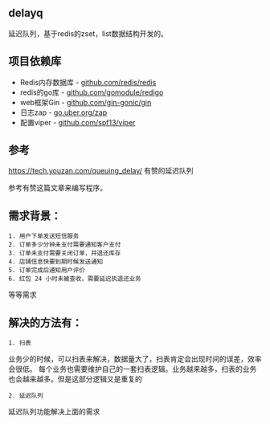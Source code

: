 ## delayq
延迟队列，基于redis的zset，list数据结构开发的。

## 项目依赖库
- Redis内存数据库 - [github.com/redis/redis](https://github.com/redis/redis)
- redis的go库 - [github.com/gomodule/redigo](https://github.com/gomodule/redigo)
- web框架Gin - [github.com/gin-gonic/gin](https://github.com/gin-gonic/gin)
- 日志zap - [go.uber.org/zap](https://github.com/uber-go/zap)
- 配置viper - [github.com/spf13/viper](https://github.com/spf13/viper)

## 参考
https://tech.youzan.com/queuing_delay/  有赞的延迟队列

参考有赞这篇文章来编写程序。

## 需求背景：

	1. 用户下单发送短信服务
	2. 订单多少分钟未支付需要通知客户支付
	3. 订单未支付需要关闭订单，并退还库存
	4. 店铺信息快要到期时候发送通知
	5. 订单完成后通知用户评价
	6. 红包 24 小时未被查收，需要延迟执退还业务

等等需求

## 解决的方法有：

	1. 扫表
业务少的时候，可以扫表来解决，数据量大了，扫表肯定会出现时间的误差，效率会很低。
每个业务也需要维护自己的一套扫表逻辑。业务越来越多，扫表的业务也会越来越多。但是这部分逻辑又是重复的

	2. 延迟队列
延迟队列功能解决上面的需求


